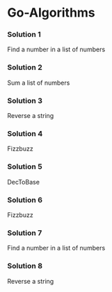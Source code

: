 # Go-Algorithms
### Solution 1
Find a number in a list of numbers

### Solution 2
Sum a list of numbers

### Solution 3
Reverse a string

### Solution 4
Fizzbuzz

### Solution 5
DecToBase

### Solution 6
Fizzbuzz

### Solution 7
Find a number in a list of numbers

### Solution 8
Reverse a string

